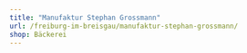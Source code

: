 ```yaml
---
title: "Manufaktur Stephan Grossmann"
url: /freiburg-im-breisgau/manufaktur-stephan-grossmann/
shop: Bäckerei
---
```

